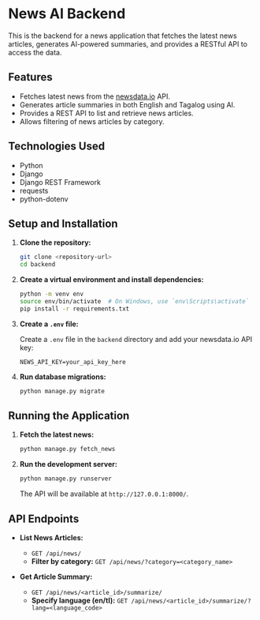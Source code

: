 
# News AI Backend

This is the backend for a news application that fetches the latest news articles, generates AI-powered summaries, and provides a RESTful API to access the data.

## Features

*   Fetches latest news from the [newsdata.io](https://newsdata.io) API.
*   Generates article summaries in both English and Tagalog using AI.
*   Provides a REST API to list and retrieve news articles.
*   Allows filtering of news articles by category.

## Technologies Used

*   Python
*   Django
*   Django REST Framework
*   requests
*   python-dotenv

## Setup and Installation

1.  **Clone the repository:**

    ```bash
    git clone <repository-url>
    cd backend
    ```

2.  **Create a virtual environment and install dependencies:**

    ```bash
    python -m venv env
    source env/bin/activate  # On Windows, use `env\Scripts\activate`
    pip install -r requirements.txt
    ```

3.  **Create a `.env` file:**

    Create a `.env` file in the `backend` directory and add your newsdata.io API key:

    ```
    NEWS_API_KEY=your_api_key_here
    ```

4.  **Run database migrations:**

    ```bash
    python manage.py migrate
    ```

## Running the Application

1.  **Fetch the latest news:**

    ```bash
    python manage.py fetch_news
    ```

2.  **Run the development server:**

    ```bash
    python manage.py runserver
    ```

    The API will be available at `http://127.0.0.1:8000/`.

## API Endpoints

*   **List News Articles:**

    *   `GET /api/news/`
    *   **Filter by category:** `GET /api/news/?category=<category_name>`

*   **Get Article Summary:**

    *   `GET /api/news/<article_id>/summarize/`
    *   **Specify language (en/tl):** `GET /api/news/<article_id>/summarize/?lang=<language_code>`


